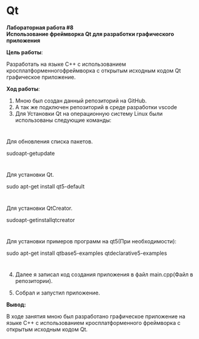 # Qt
**Лабораторная работа #8**  
**Использование фреймворка Qt для разработки графического приложения**

**Цель работы**: 

Разработать на языке C++ с использованием кросплатформенногофреймворка с открытым исходным кодом Qt графическое приложение.

**Ход работы**:
1.  Мною был создан данный репозиторий на GitHub.
2.	А так же подключен репозиторий в среде разработки vscode
3.	Для Установки Qt на операционную систему Linux были использованы следующие команды:

#
Для обновления списка пакетов.

 sudoapt-getupdate
#
Для установки Qt.

 sudo apt-get install qt5-default
#
Для установки QtCreator.

 sudoapt-getinstallqtcreator
#
Для установки примеров программ на qt5(При необходимости):

 sudo apt-get install qtbase5-examples qtdeclarative5-examples
#

4.	Далее я записал код создания приложения в файл main.cpp(Файл в репозитории).


5.	Собрал и запустил приложение.

**Вывод:**

 В ходе занятия мною был разработано графическое приложение на языке C++ с использованием кросплатформенного фреймворка с открытым исходным кодом Qt.







